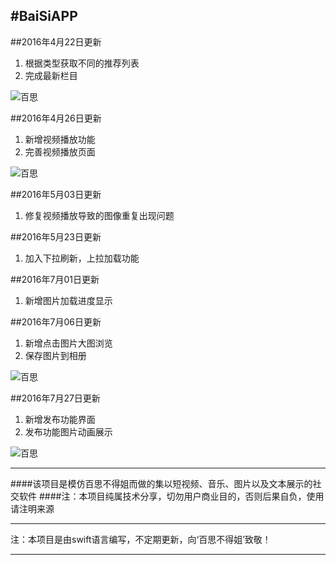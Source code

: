 #BaiSiAPP
---

##2016年4月22日更新
1. 根据类型获取不同的推荐列表
2. 完成最新栏目  

![百思](https://github.com/ashen-zhao/baisiapp/blob/master/screenshots/164201714.gif)  

 
##2016年4月26日更新
1. 新增视频播放功能
2. 完善视频播放页面  

 ![百思](https://github.com/ashen-zhao/baisiapp/blob/master/screenshots/1605032123.gif)   


##2016年5月03日更新
1. 修复视频播放导致的图像重复出现问题  
 
##2016年5月23日更新
1. 加入下拉刷新，上拉加载功能

##2016年7月01日更新
1. 新增图片加载进度显示
 
##2016年7月06日更新
1. 新增点击图片大图浏览  
2. 保存图片到相册  

 
![百思](https://github.com/ashen-zhao/baisiapp/blob/master/screenshots/1607061133.gif)   

##2016年7月27日更新  
1. 新增发布功能界面  
2. 发布功能图片动画展示  

 ![百思](https://github.com/ashen-zhao/baisiapp/blob/master/screenshots/1607271503.gif)   
 

---
####该项目是模仿百思不得姐而做的集以短视频、音乐、图片以及文本展示的社交软件
####注：本项目纯属技术分享，切勿用户商业目的，否则后果自负，使用请注明来源

---


注：本项目是由swift语言编写，不定期更新，向‘百思不得姐’致敬！

---
